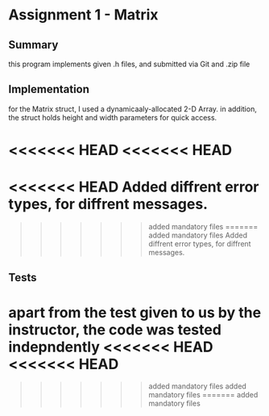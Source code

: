 # Assignment 1 - Matrix
## Summary
this program implements given .h files, and submitted via Git and .zip file

## Implementation
for the Matrix struct, I used a dynamicaaly-allocated 2-D Array.
in addition, the struct holds height and width parameters for quick access.

<<<<<<< HEAD
<<<<<<< HEAD
=======
<<<<<<< HEAD
Added diffrent error types, for diffrent messages.
=======
>>>>>>> added mandatory files
=======
>>>>>>> added mandatory files
Added diffrent error types, for diffrent messages.

## Tests
apart from the test given to us by the instructor, the code was tested indepndently
<<<<<<< HEAD
<<<<<<< HEAD
=======
>>>>>>> added mandatory files
>>>>>>> added mandatory files
=======
>>>>>>> added mandatory files
